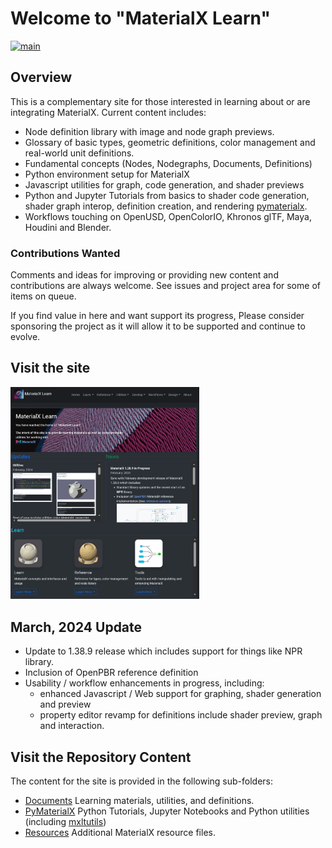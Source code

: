 # Welcome to "MaterialX Learn"
[![main](https://github.com/kwokcb/MaterialX_Plus/actions/workflows/main.yml/badge.svg)](https://github.com/kwokcb/MaterialX_Plus/actions/workflows/main.yml)

## Overview

This is a complementary site for those interested in learning about or are integrating MaterialX. Current content includes:
* Node definition library with image and node graph previews. 
* Glossary of basic types, geometric definitions, color management and real-world unit definitions. 
* Fundamental concepts (Nodes, Nodegraphs, Documents, Definitions) 
* Python environment setup for MaterialX
* Javascript utilities for graph, code generation, and shader previews
* Python and Jupyter Tutorials from basics to shader code generation, shader graph interop, definition creation, and rendering [pymaterialx](pymaterialx).
* Workflows touching on OpenUSD, OpenColorIO, Khronos glTF, Maya, Houdini and Blender.

### Contributions Wanted

Comments and ideas for improving or providing new content and contributions are always welcome. See issues and project area for some of items on queue.

If you find value in here and want support its progress, Please consider sponsoring the project as it will allow it to be supported and continue to evolve.

## Visit the site 
<a href="https://kwokcb.github.io/MaterialX_Learn/">
<img src="./documents/images/march_2024_1.38.9_final.png" width="60%">
</a>

## March, 2024 Update
* Update to 1.38.9 release which includes support for things like NPR library. 
* Inclusion of OpenPBR reference definition 
* Usability / workflow enhancements in progress, including:
  * enhanced Javascript / Web support for graphing, shader generation and preview
  * property editor revamp for definitions include shader preview, graph and interaction.

## Visit the Repository Content
The content for the site is provided in the following sub-folders:

* [Documents](documents) Learning materials, utilities, and definitions.
* [PyMaterialX](pymaterialx) Python Tutorials,  Jupyter Notebooks and Python utilities (including [mxltutils](pymaterialx/mtlxutils))
* [Resources](resources) Additional MaterialX resource files.

